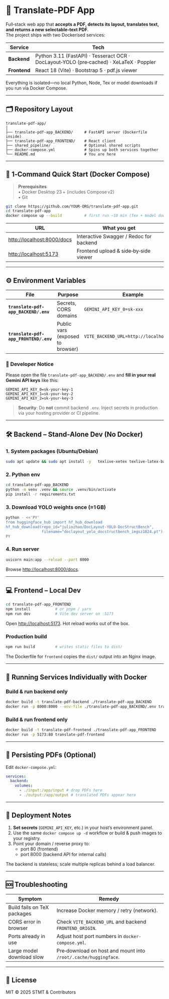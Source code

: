 # 📄 Translate‑PDF App

Full‑stack web app that **accepts a PDF, detects its layout, translates text, and returns a new selectable‑text PDF**.  
The project ships with two Dockerised services:

| Service      | Tech                                                                                    |
| ------------ | --------------------------------------------------------------------------------------- |
| **Backend**  | Python 3.11 (FastAPI) · Tesseract OCR · DocLayout‑YOLO (pre‑cached) · XeLaTeX · Poppler |
| **Frontend** | React 18 (Vite) · Bootstrap 5 · pdf.js viewer                                           |

Everything is isolated—no local Python, Node, Tex or model downloads if you run via Docker Compose.

---

## 🗂️ Repository Layout

```
translate-pdf-app/
│
├── translate-pdf-app_BACKEND/     # FastAPI server (Dockerfile inside)
├── translate-pdf-app_FRONTEND/    # React client
├── shared_pipeline/               # Optional shared scripts
├── docker-compose.yml             # Spins up both services together
└── README.md                      # You are here
```

---

## 🚀 1‑Command Quick Start (Docker Compose)

> **Prerequisites**  
> • Docker Desktop 23 + (includes Compose v2)  
> • Git

```bash
git clone https://github.com/YOUR‑ORG/translate-pdf-app.git
cd translate-pdf-app
docker compose up --build          # first run ~10 min (Tex + model download)
```

| URL                          | What you get                            |
| ---------------------------- | --------------------------------------- |
| <http://localhost:8000/docs> | Interactive Swagger / Redoc for backend |
| <http://localhost:5173>      | Frontend upload & side‑by‑side viewer   |

---

## ⚙️ Environment Variables

| File                                  | Purpose                          | Example                                  |
| ------------------------------------- | -------------------------------- | ---------------------------------------- |
| **`translate-pdf-app_BACKEND/.env`**  | Secrets, CORS domains            | `GEMINI_API_KEY_0=sk‑xxx`                |
| **`translate-pdf-app_FRONTEND/.env`** | Public vars (exposed to browser) | `VITE_BACKEND_URL=http://localhost:8000` |

### 📌 Developer Notice

Please open the file `translate-pdf-app_BACKEND/.env` and **fill in your real Gemini API keys** like this:

```env
GEMINI_API_KEY_0=sk-your-key-1
GEMINI_API_KEY_1=sk-your-key-2
GEMINI_API_KEY_2=sk-your-key-3
```

> **Security**: Do **not** commit backend `.env`. Inject secrets in production via your hosting provider or CI pipeline.

---

## 🛠️ Backend – Stand‑Alone Dev (No Docker)

### 1. System packages (Ubuntu/Debian)

```bash
sudo apt update && sudo apt install -y   texlive-xetex texlive-latex-base texlive-extra-utils   poppler-utils tesseract-ocr libgl1 libglib2.0-0
```

### 2. Python env

```bash
cd translate-pdf-app_BACKEND
python -m venv .venv && source .venv/bin/activate
pip install -r requirements.txt
```

### 3. Download YOLO weights once (≈1 GB)

```bash
python - <<'PY'
from huggingface_hub import hf_hub_download
hf_hub_download(repo_id="juliozhao/DocLayout-YOLO-DocStructBench",
                filename="doclayout_yolo_docstructbench_imgsz1024.pt")
PY
```

### 4. Run server

```bash
uvicorn main:app --reload --port 8000
```

Browse <http://localhost:8000/docs>.

---

## 💻 Frontend – Local Dev

```bash
cd translate-pdf-app_FRONTEND
npm install           # or pnpm / yarn
npm run dev           # Vite dev server on :5173
```

Open <http://localhost:5173>. Hot reload works out of the box.

### Production build

```bash
npm run build         # writes static files to dist/
```

The Dockerfile for `frontend` copies the `dist/` output into an Nginx image.

---

## 🐳 Running Services Individually with Docker

### Build & run backend only

```bash
docker build -t translate-pdf-backend ./translate-pdf-app_BACKEND
docker run -p 8000:8000 --env-file ./translate-pdf-app_BACKEND/.env translate-pdf-backend
```

### Build & run frontend only

```bash
docker build -t translate-pdf-frontend ./translate-pdf-app_FRONTEND
docker run -p 5173:80 translate-pdf-frontend
```

---

## 📂 Persisting PDFs (Optional)

Edit `docker-compose.yml`:

```yaml
services:
  backend:
    volumes:
      - ./input:/app/input # drop PDFs here
      - ./output:/app/output # translated PDFs appear here
```

---

## 🧩 Deployment Notes

1. **Set secrets** (`GEMINI_API_KEY`, etc.) in your host’s environment panel.
2. Use the same `docker compose up -d` workflow or build & push images to your registry.
3. Point your domain / reverse proxy to:
   - port 80 (frontend)
   - port 8000 (backend API for internal calls)

The backend is stateless; scale multiple replicas behind a load balancer.

---

## 🆘 Troubleshooting

| Symptom                     | Remedy                                                          |
| --------------------------- | --------------------------------------------------------------- |
| Build fails on TeX packages | Increase Docker memory / retry (network).                       |
| CORS error in browser       | Check `VITE_BACKEND_URL` and backend `FRONTEND_ORIGIN`.         |
| Ports already in use        | Adjust host port numbers in `docker-compose.yml`.               |
| Large model download slow   | Pre‑download on host and mount into `/root/.cache/huggingface`. |

---

## 📜 License

MIT © 2025 STMT & Contributors
